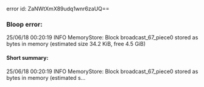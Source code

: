 error id: ZaNWtXmX89udq1wnr6zaUQ==
### Bloop error:

25/06/18 00:20:19 INFO MemoryStore: Block broadcast_67_piece0 stored as bytes in memory (estimated size 34.2 KiB, free 4.5 GiB)
#### Short summary: 

25/06/18 00:20:19 INFO MemoryStore: Block broadcast_67_piece0 stored as bytes in memory (estimated s...